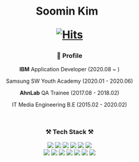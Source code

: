 <h1 align="center">  Soomin Kim  &nbsp;
<!--
[![Hits](https://hits.seeyoufarm.com/api/count/incr/badge.svg?url=https%3A%2F%2Fgithub.com%2Fsooomni%2Fhit-counter&count_bg=%23FDCB0E&title_bg=%23555555&icon=apachespark.svg&icon_color=%23E7E7E7&title=hits&edge_flat=false)](https://hits.seeyoufarm.com)-->

[![Hits](https://hits.seeyoufarm.com/api/count/incr/badge.svg?url=https%3A%2F%2Fgithub.com%2Fsooomni%2Fhit-counter&count_bg=%23F58CA2&title_bg=%23555555&icon=googlefit.svg&icon_color=%23E7E7E7&title=hits&edge_flat=false)](https://hits.seeyoufarm.com)
  
</h1> 

<h3 align="center"> 🏅 Profile </h3>
<p align="center"> <b>IBM</b> Application Developer (2020.08 ~ )</p> 
<p align="center"> Samsung SW Youth Academy (2020.01 - 2020.06) </p>
<p align="center"> <b>AhnLab</b> QA Trainee (2017.08 - 2018.02) </p>
<p align="center"> IT Media Engineering B.E (2015.02 - 2020.02) </p>
<br/>

<h3 align="center">⚒ Tech Stack ⚒</h3>
<!--<p align="center"> Techs I've used </p>-->

<p align="center">
<img src="https://img.shields.io/badge/Java-007396?style=flat-square&logo=Java&logoColor=white"/>
<img src="https://img.shields.io/badge/Spring-6DB33F?style=flat-square&logo=Spring&logoColor=white"/>
<img src="https://img.shields.io/badge/Spring Boot-6DB33F?style=flat-square&logo=SpringBoot&logoColor=white"/>
<img src="https://img.shields.io/badge/MySQL-4479A1?style=flat-square&logo=MySQL&logoColor=white"/>
<img src="https://img.shields.io/badge/Oracle-F80000?style=flat-square&logo=Oracle&logoColor=white"/>
<img src="https://img.shields.io/badge/Node.js-339933?style=flat-square&logo=Node.js&logoColor=white"/>
<br/> 
<img src="https://img.shields.io/badge/Hibernate-59666C?style=flat-square&logo=Hibernate&logoColor=white"/>
<img src="https://img.shields.io/badge/Docker-0db7ed?style=flat-square&logo=Docker&logoColor=white"/>  
<img src="https://img.shields.io/badge/Amazon AWS-232F3E?style=flat-square&logo=Amazon%20AWS&logoColor=white"/>
<img src="https://img.shields.io/badge/HTML5-E34F26?style=flat-square&logo=HTML5&logoColor=white"/>
<img src="https://img.shields.io/badge/CSS3-1572B6?style=flat-square&logo=CSS3&logoColor=white"/> 
<img src="https://img.shields.io/badge/JavaScript-F7DF1E?style=flat-square&logo=JavaScript&logoColor=white"/>
<img src="https://img.shields.io/badge/jQuery-0769AD?style=flat-square&logo=jQuery&logoColor=white"/>
</p>
